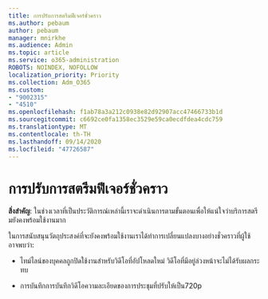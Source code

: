 ```yaml
---
title: การปรับการสตรีมฟีเจอร์ชั่วคราว
ms.author: pebaum
author: pebaum
manager: mnirkhe
ms.audience: Admin
ms.topic: article
ms.service: o365-administration
ROBOTS: NOINDEX, NOFOLLOW
localization_priority: Priority
ms.collection: Adm_O365
ms.custom:
- "9002315"
- "4510"
ms.openlocfilehash: f1ab78a3a212c0938e82d92907acc47466733b1d
ms.sourcegitcommit: c6692ce0fa1358ec3529e59ca0ecdfdea4cdc759
ms.translationtype: MT
ms.contentlocale: th-TH
ms.lasthandoff: 09/14/2020
ms.locfileid: "47726587"
---
```

# <a name="stream-temporary-feature-adjustments"></a>การปรับการสตรีมฟีเจอร์ชั่วคราว

**สิ่งสำคัญ**: ในช่วงเวลาที่เป็นประวัติการณ์เหล่านี้เราจะดำเนินการตามขั้นตอนเพื่อให้แน่ใจว่าบริการสตรีมยังคงพร้อมใช้งานมาก

ในการสนับสนุนวัตถุประสงค์ที่จะยังคงพร้อมใช้งานเราได้ทำการเปลี่ยนแปลงบางอย่างชั่วคราวที่ผู้ใช้อาจพบว่า: 

- ไทม์ไลน์ของบุคคลถูกปิดใช้งานสำหรับวิดีโอที่อัปโหลดใหม่ วิดีโอที่มีอยู่ล่วงหน้าจะไม่ได้รับผลกระทบ

- การบันทึกการบันทึกวิดีโอความละเอียดของการประชุมที่ปรับให้เป็น720p
